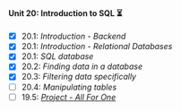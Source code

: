 #### Unit 20: Introduction to SQL :hourglass_flowing_sand:

- [X] 20.1: _Introduction - Backend_
- [X] 20.1: _Introduction - Relational Databases_
- [X] 20.1: _SQL database_
- [X] 20.2: _Finding data in a database_
- [X] 20.3: _Filtering data specifically_
- [ ] 20.4: _Manipulating tables_
- [ ] 19.5: [_Project - All For One_]()
